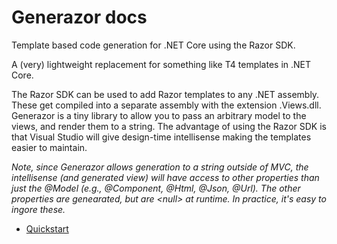 <h1>Generazor docs</h1>

Template based code generation for .NET Core using the Razor SDK.

A (very) lightweight replacement for something like T4 templates in .NET Core.

The Razor SDK can be used to add Razor templates to any .NET assembly.  These get compiled into a separate assembly with the extension .Views.dll.  Generazor is a tiny library to allow you to pass an arbitrary model to the views, and render them to a string.  The advantage of using the Razor SDK is that Visual Studio will give design-time intellisense making the templates easier to maintain.

<i>
Note, since Generazor allows generation to a string outside of MVC, the intellisense (and generated view) will have access to other properties than just the @Model (e.g., @Component, @Html, @Json, @Url).  The other properties are genearated, but are &lt;null&gt; at runtime.  In practice, it's easy to ingore these.
</i>

<ul>
    <li><a href="quickstart.html">Quickstart</a></li>
</ul>
